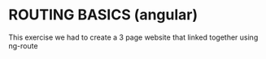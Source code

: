 ROUTING BASICS (angular)
==================================

This exercise we had to create a 3 page website that linked together using ng-route